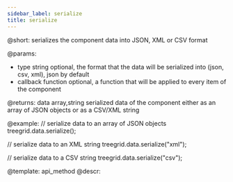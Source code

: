 ```yaml
---
sidebar_label: serialize
title: serialize
---          
```


@short: serializes the component data into JSON, XML or CSV format


@params:
- type      string		optional, the format that the data will be serialized into (json, csv, xml), json by default
- callback  function    optional,  a function that will be applied to every item of the component

@returns:
data  array,string		serialized data of the component either as an array of JSON objects or as a CSV/XML string 




@example:
// serialize data to an array of JSON objects
treegrid.data.serialize();

// serialize data to an XML string
treegrid.data.serialize("xml");

// serialize data to a CSV string
treegrid.data.serialize("csv");

@template: api_method
@descr:

